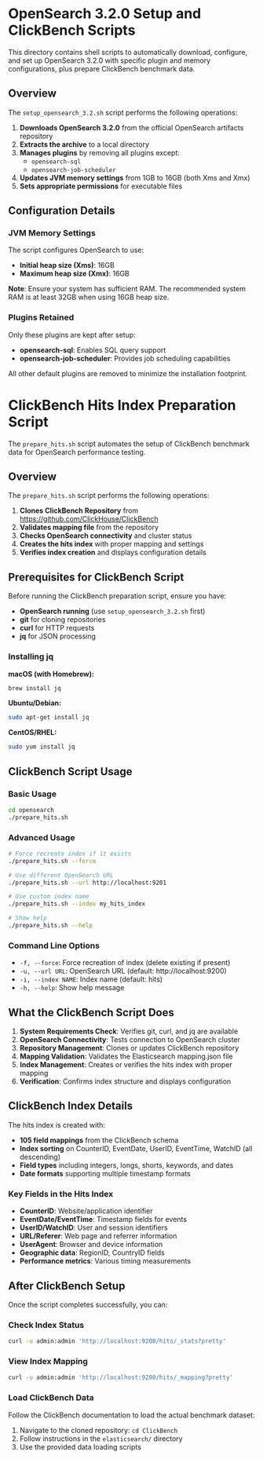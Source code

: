 # OpenSearch 3.2.0 Setup and ClickBench Scripts

This directory contains shell scripts to automatically download, configure, and set up OpenSearch 3.2.0 with specific plugin and memory configurations, plus prepare ClickBench benchmark data.

## Overview

The `setup_opensearch_3.2.sh` script performs the following operations:

1. **Downloads OpenSearch 3.2.0** from the official OpenSearch artifacts repository
2. **Extracts the archive** to a local directory
3. **Manages plugins** by removing all plugins except:
   - `opensearch-sql`
   - `opensearch-job-scheduler`
4. **Updates JVM memory settings** from 1GB to 16GB (both Xms and Xmx)
5. **Sets appropriate permissions** for executable files



## Configuration Details

### JVM Memory Settings

The script configures OpenSearch to use:
- **Initial heap size (Xms)**: 16GB
- **Maximum heap size (Xmx)**: 16GB

**Note**: Ensure your system has sufficient RAM. The recommended system RAM is at least 32GB when using 16GB heap size.

### Plugins Retained

Only these plugins are kept after setup:
- **opensearch-sql**: Enables SQL query support
- **opensearch-job-scheduler**: Provides job scheduling capabilities

All other default plugins are removed to minimize the installation footprint.


# ClickBench Hits Index Preparation Script

The `prepare_hits.sh` script automates the setup of ClickBench benchmark data for OpenSearch performance testing.

## Overview

The `prepare_hits.sh` script performs the following operations:

1. **Clones ClickBench Repository** from https://github.com/ClickHouse/ClickBench
2. **Validates mapping file** from the repository
3. **Checks OpenSearch connectivity** and cluster status
4. **Creates the hits index** with proper mapping and settings
5. **Verifies index creation** and displays configuration details

## Prerequisites for ClickBench Script

Before running the ClickBench preparation script, ensure you have:

- **OpenSearch running** (use `setup_opensearch_3.2.sh` first)
- **git** for cloning repositories
- **curl** for HTTP requests
- **jq** for JSON processing

### Installing jq

**macOS (with Homebrew):**
```bash
brew install jq
```

**Ubuntu/Debian:**
```bash
sudo apt-get install jq
```

**CentOS/RHEL:**
```bash
sudo yum install jq
```

## ClickBench Script Usage

### Basic Usage

```bash
cd opensearch
./prepare_hits.sh
```

### Advanced Usage

```bash
# Force recreate index if it exists
./prepare_hits.sh --force

# Use different OpenSearch URL
./prepare_hits.sh --url http://localhost:9201

# Use custom index name
./prepare_hits.sh --index my_hits_index

# Show help
./prepare_hits.sh --help
```

### Command Line Options

- `-f, --force`: Force recreation of index (delete existing if present)
- `-u, --url URL`: OpenSearch URL (default: http://localhost:9200)
- `-i, --index NAME`: Index name (default: hits)
- `-h, --help`: Show help message

## What the ClickBench Script Does

1. **System Requirements Check**: Verifies git, curl, and jq are available
2. **OpenSearch Connectivity**: Tests connection to OpenSearch cluster
3. **Repository Management**: Clones or updates ClickBench repository
4. **Mapping Validation**: Validates the Elasticsearch mapping.json file
5. **Index Management**: Creates or verifies the hits index with proper mapping
6. **Verification**: Confirms index structure and displays configuration

## ClickBench Index Details

The hits index is created with:

- **105 field mappings** from the ClickBench schema
- **Index sorting** on CounterID, EventDate, UserID, EventTime, WatchID (all descending)
- **Field types** including integers, longs, shorts, keywords, and dates
- **Date formats** supporting multiple timestamp formats

### Key Fields in the Hits Index

- **CounterID**: Website/application identifier
- **EventDate/EventTime**: Timestamp fields for events
- **UserID/WatchID**: User and session identifiers
- **URL/Referer**: Web page and referrer information
- **UserAgent**: Browser and device information
- **Geographic data**: RegionID, CountryID fields
- **Performance metrics**: Various timing measurements

## After ClickBench Setup

Once the script completes successfully, you can:

### Check Index Status
```bash
curl -u admin:admin 'http://localhost:9200/hits/_stats?pretty'
```

### View Index Mapping
```bash
curl -u admin:admin 'http://localhost:9200/hits/_mapping?pretty'
```

### Load ClickBench Data

Follow the ClickBench documentation to load the actual benchmark dataset:

1. Navigate to the cloned repository: `cd ClickBench`
2. Follow instructions in the `elasticsearch/` directory
3. Use the provided data loading scripts




